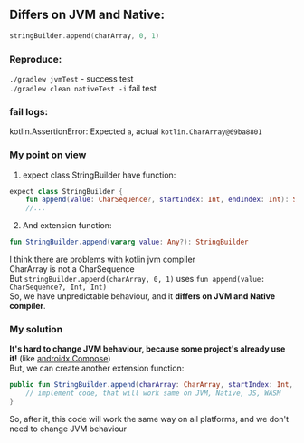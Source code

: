 ## Differs on JVM and Native:
```Kotlin
stringBuilder.append(charArray, 0, 1)
```

### Reproduce:
`./gradlew jvmTest` - success test  
`./gradlew clean nativeTest -i` fail test

### fail logs:
kotlin.AssertionError: Expected `a`, actual `kotlin.CharArray@69ba8801`  

### My point on view
1) expect class StringBuilder have function:
```kotlin
expect class StringBuilder {
    fun append(value: CharSequence?, startIndex: Int, endIndex: Int): StringBuilder {
    //...
```
2) And extension function:
```kotlin
fun StringBuilder.append(vararg value: Any?): StringBuilder
```
I think there are problems with kotlin jvm compiler  
CharArray is not a CharSequence  
But ```stringBuilder.append(charArray, 0, 1)``` uses ```fun append(value: CharSequence?, Int, Int)```  
So, we have unpredictable behaviour, and it **differs on JVM and Native compiler**.

### My solution
**It's hard to change JVM behaviour, because some project's already use it!**
(like [androidx Compose](https://github.com/JetBrains/androidx/blob/4f18b0bddfaf20f4f2cea2b61248cebcf0afc3be/compose/ui/ui-text/src/commonMain/kotlin/androidx/compose/ui/text/input/GapBuffer.kt#L191))   
But, we can create another extension function:  
```kotlin
public fun StringBuilder.append(charArray: CharArray, startIndex: Int, endIndex:Int): StringBuilder {
    // implement code, that will work same on JVM, Native, JS, WASM
}
```
So, after it, this code will work the same way on all platforms, and we don't need to change JVM behaviour

